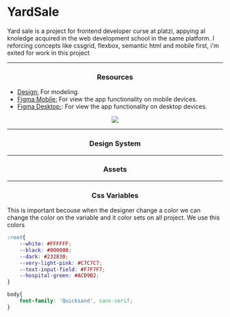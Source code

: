 # YardSale
Yard sale is a project for frontend developer curse at platzi, appying al knoledge acquired in the web development school in the same platform. I reforcing concepts like cssgrid, flexbox, semantic html and mobile first, i'm exited for work in this project

---

<h3 align="center">Resources</h3>

* [Design:](https://scene.zeplin.io/project/60afeeed20af1378ed046538) For modeling.
* [Figma Mobile:](https://www.figma.com/proto/bcEVujIzJj5PNIWwF9pP2w/Platzi_YardSale?node-id=0%3A684&amp%3Bscaling=scale-down&amp%3Bpage-id=0%3A1&amp%3Bstarting-point-node-id=0%3A719) For view the app functionality on mobile devices.
* [Figma Desktop:](https://www.figma.com/proto/bcEVujIzJj5PNIWwF9pP2w/Platzi_YardSale?node-id=3%3A2112&amp%3Bscaling=scale-down&amp%3Bpage-id=0%3A998&amp%3Bstarting-point-node-id=5%3A2808): For view the app functionality on desktop devices.

<p align="center"> 
  <img src="https://static.platzi.com/media/user_upload/Captura%20de%20Pantalla%202021-11-15%20a%20la%28s%29%2013.06.45-36dede48-4730-4f41-a27e-819ed5f22dce.jpg">
</p>

---

<h3 align="center">Design System</h3>


---

<h3 align="center">Assets</h3>


---

<h3 align="center">Css Variables</h3>
This is important becouse when the designer change a color we can change the color on the variable and it color sets on all project. We use this colors

```css
:root{
    --white: #FFFFFF;
    --black: #000000;
    --dark: #232830;
    --very-light-pink: #C7C7C7;
    --text-input-field: #F7F7F7;
    --hospital-green: #ACD9B2;
}

body{
    font-family: 'Quicksand', sans-serif;
}
```



